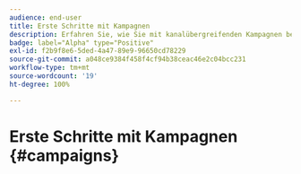 ```yaml
---
audience: end-user
title: Erste Schritte mit Kampagnen
description: Erfahren Sie, wie Sie mit kanalübergreifenden Kampagnen beginnen
badge: label="Alpha" type="Positive"
exl-id: f2b9f8e6-5ded-4a47-89e9-96650cd78229
source-git-commit: a048ce9384f458f4cf94b38ceac46e2c04bcc231
workflow-type: tm+mt
source-wordcount: '19'
ht-degree: 100%

---
```


# Erste Schritte mit Kampagnen {#campaigns}
